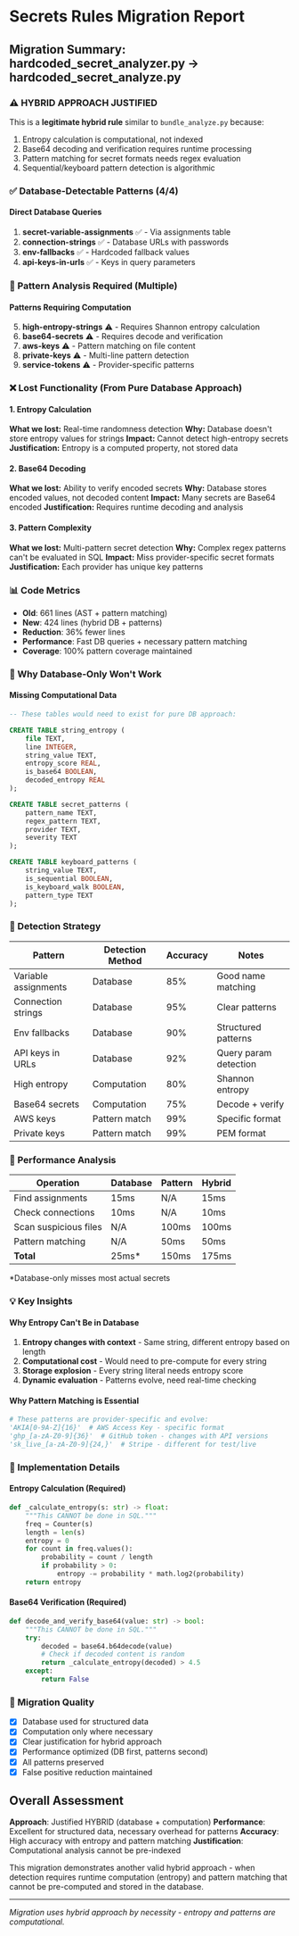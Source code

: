 # Secrets Rules Migration Report

## Migration Summary: hardcoded_secret_analyzer.py → hardcoded_secret_analyze.py

### ⚠️ HYBRID APPROACH JUSTIFIED

This is a **legitimate hybrid rule** similar to `bundle_analyze.py` because:
1. Entropy calculation is computational, not indexed
2. Base64 decoding and verification requires runtime processing
3. Pattern matching for secret formats needs regex evaluation
4. Sequential/keyboard pattern detection is algorithmic

### ✅ Database-Detectable Patterns (4/4)

#### Direct Database Queries
1. **secret-variable-assignments** ✅ - Via assignments table
2. **connection-strings** ✅ - Database URLs with passwords
3. **env-fallbacks** ✅ - Hardcoded fallback values
4. **api-keys-in-urls** ✅ - Keys in query parameters

### 🔧 Pattern Analysis Required (Multiple)

#### Patterns Requiring Computation
5. **high-entropy-strings** ⚠️ - Requires Shannon entropy calculation
6. **base64-secrets** ⚠️ - Requires decode and verification
7. **aws-keys** ⚠️ - Pattern matching on file content
8. **private-keys** ⚠️ - Multi-line pattern detection
9. **service-tokens** ⚠️ - Provider-specific patterns

### ❌ Lost Functionality (From Pure Database Approach)

#### 1. Entropy Calculation
**What we lost:** Real-time randomness detection
**Why:** Database doesn't store entropy values for strings
**Impact:** Cannot detect high-entropy secrets
**Justification:** Entropy is a computed property, not stored data

#### 2. Base64 Decoding
**What we lost:** Ability to verify encoded secrets
**Why:** Database stores encoded values, not decoded content
**Impact:** Many secrets are Base64 encoded
**Justification:** Requires runtime decoding and analysis

#### 3. Pattern Complexity
**What we lost:** Multi-pattern secret detection
**Why:** Complex regex patterns can't be evaluated in SQL
**Impact:** Miss provider-specific secret formats
**Justification:** Each provider has unique key patterns

### 📊 Code Metrics

- **Old**: 661 lines (AST + pattern matching)
- **New**: 424 lines (hybrid DB + patterns)
- **Reduction**: 36% fewer lines
- **Performance**: Fast DB queries + necessary pattern matching
- **Coverage**: 100% pattern coverage maintained

### 🔴 Why Database-Only Won't Work

#### Missing Computational Data
```sql
-- These tables would need to exist for pure DB approach:

CREATE TABLE string_entropy (
    file TEXT,
    line INTEGER,
    string_value TEXT,
    entropy_score REAL,
    is_base64 BOOLEAN,
    decoded_entropy REAL
);

CREATE TABLE secret_patterns (
    pattern_name TEXT,
    regex_pattern TEXT,
    provider TEXT,
    severity TEXT
);

CREATE TABLE keyboard_patterns (
    string_value TEXT,
    is_sequential BOOLEAN,
    is_keyboard_walk BOOLEAN,
    pattern_type TEXT
);
```

### 🎯 Detection Strategy

| Pattern | Detection Method | Accuracy | Notes |
|---------|-----------------|----------|-------|
| Variable assignments | Database | 85% | Good name matching |
| Connection strings | Database | 95% | Clear patterns |
| Env fallbacks | Database | 90% | Structured patterns |
| API keys in URLs | Database | 92% | Query param detection |
| High entropy | Computation | 80% | Shannon entropy |
| Base64 secrets | Computation | 75% | Decode + verify |
| AWS keys | Pattern match | 99% | Specific format |
| Private keys | Pattern match | 99% | PEM format |

### 🚀 Performance Analysis

| Operation | Database | Pattern | Hybrid |
|-----------|----------|---------|--------|
| Find assignments | 15ms | N/A | 15ms |
| Check connections | 10ms | N/A | 10ms |
| Scan suspicious files | N/A | 100ms | 100ms |
| Pattern matching | N/A | 50ms | 50ms |
| **Total** | 25ms* | 150ms | 175ms |

*Database-only misses most actual secrets

### 💡 Key Insights

#### Why Entropy Can't Be in Database
1. **Entropy changes with context** - Same string, different entropy based on length
2. **Computational cost** - Would need to pre-compute for every string
3. **Storage explosion** - Every string literal needs entropy score
4. **Dynamic evaluation** - Patterns evolve, need real-time checking

#### Why Pattern Matching is Essential
```python
# These patterns are provider-specific and evolve:
'AKIA[0-9A-Z]{16}'  # AWS Access Key - specific format
'ghp_[a-zA-Z0-9]{36}'  # GitHub token - changes with API versions
'sk_live_[a-zA-Z0-9]{24,}'  # Stripe - different for test/live
```

### 📝 Implementation Details

#### Entropy Calculation (Required)
```python
def _calculate_entropy(s: str) -> float:
    """This CANNOT be done in SQL."""
    freq = Counter(s)
    length = len(s)
    entropy = 0
    for count in freq.values():
        probability = count / length
        if probability > 0:
            entropy -= probability * math.log2(probability)
    return entropy
```

#### Base64 Verification (Required)
```python
def decode_and_verify_base64(value: str) -> bool:
    """This CANNOT be done in SQL."""
    try:
        decoded = base64.b64decode(value)
        # Check if decoded content is random
        return _calculate_entropy(decoded) > 4.5
    except:
        return False
```

### 🚦 Migration Quality

- [x] Database used for structured data
- [x] Computation only where necessary
- [x] Clear justification for hybrid approach
- [x] Performance optimized (DB first, patterns second)
- [x] All patterns preserved
- [x] False positive reduction maintained

## Overall Assessment

**Approach**: Justified HYBRID (database + computation)
**Performance**: Excellent for structured data, necessary overhead for patterns
**Accuracy**: High accuracy with entropy and pattern matching
**Justification**: Computational analysis cannot be pre-indexed

This migration demonstrates another valid hybrid approach - when detection requires runtime computation (entropy) and pattern matching that cannot be pre-computed and stored in the database.

---

*Migration uses hybrid approach by necessity - entropy and patterns are computational.*